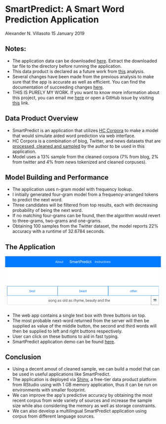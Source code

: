 SmartPredict: A Smart Word Prediction Application
================
Alexander N. Villasoto
15 January 2019

Notes:
------

-   The application data can be downloaded [here](https://www.dropbox.com/s/y52j8gnqhgroq02/data.tar.gz?dl=0). Extract the downloaded tar file to the directory before running the application.
-   This data product is declared as a future work from [this](https://arseniusnott.github.io/Exploring-the-Sample-English-Corpora-for-Predictive-Text-Modeling/) analysis.
-   Several changes have been made from the previous analysis to make sure that the app is accurate as well as efficient. You can find the documentation of succeeding changes [here]().
-   THIS IS PURELY MY WORK. If you want to know more information about this project, you can email me [here](mailto:anvillasoto@gmail.com) or open a GitHub issue by visiting [this](https://github.com/ArseniusNott/SmartPredict-A-Word-Prediction-Application/issues) link.

Data Product Overview
---------------------

-   SmartPredict is an application that utilizes [HC Corpora](http://web.archive.org/web/20160318133851/http://www.corpora.heliohost.org:80/aboutcorpus.html) to make a model that would simulate aided word prediction via web interface.
-   HC Corpora is a combination of blog, Twitter, and news datasets that are [processed, cleaned and sampled](http://rpubs.com/Eulerium/456745) by the author to be used in this application.
-   Model uses a 13% sample from the cleaned corpora (7% from blog, 2% from twitter and 4% from news tokenized and cleaned corpuses).

Model Building and Performance
------------------------------

-   The application uses n-gram model with frequency lookup.
-   I initially generated four-gram model from a frequency-arranged tokens to predict the next word.
-   Three candidates will be filtered from top results, each with decreasing probability of being the next word.
-   If no matching four-grams can be found, then the algorithm would revert to three-grams, two-grams and one-grams.
-   Obtaining 100 samples from the Twitter dataset, the model reports 22% accuracy with a runtime of 32.6784 seconds.

The Application
---------------

<img src="./docs/figures/app_preview.png" width="531" style="display: block; margin: auto;" />

-   The web app contains a single text box with three buttons on top.
-   The most probable next-word returned from the server will then be supplied as value of the middle button, the second and third words will then be supplied to left and right buttons respectively.
-   User can click on these buttons to aid in fast typing.
-   SmartPredict application demo can be found [here](https://arsenius.shinyapps.io/SmartPredict/).

Conclusion
----------

-   Using a decent amout of cleaned sample, we can build a model that can be used in useful applications like SmartPredict.
-   The application is deployed via [Shiny](https://arsenius.shinyapps.io/SmartPredict/), a free-tier data product platform from RStudio using with 1 GB memory application, thus it can be run on environments with smaller footprint.
-   We can improve the app's predictive accuracy by obtaining the most recent corpus from wide variety of sources and increase the sample size while also considering the memory as well as storage constraints.
-   We can also develop a multilingual SmartPredict application using corpus from different language sources.
